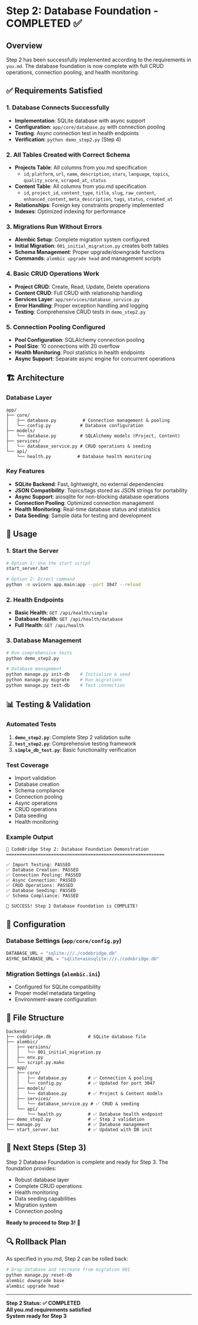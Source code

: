 # Step 2: Database Foundation - COMPLETED ✅

## Overview
Step 2 has been successfully implemented according to the requirements in `you.md`. The database foundation is now complete with full CRUD operations, connection pooling, and health monitoring.

## ✅ Requirements Satisfied

### 1. Database Connects Successfully
- **Implementation**: SQLite database with async support
- **Configuration**: `app/core/database.py` with connection pooling
- **Testing**: Async connection test in health endpoints
- **Verification**: `python demo_step2.py` (Step 4)

### 2. All Tables Created with Correct Schema
- **Projects Table**: All columns from you.md specification
  - `id`, `platform`, `url`, `name`, `description`, `stars`, `language`, `topics`, `quality_score`, `scraped_at`, `status`
- **Content Table**: All columns from you.md specification  
  - `id`, `project_id`, `content_type`, `title`, `slug`, `raw_content`, `enhanced_content`, `meta_description`, `tags`, `status`, `created_at`
- **Relationships**: Foreign key constraints properly implemented
- **Indexes**: Optimized indexing for performance

### 3. Migrations Run Without Errors
- **Alembic Setup**: Complete migration system configured
- **Initial Migration**: `001_initial_migration.py` creates both tables
- **Schema Management**: Proper upgrade/downgrade functions
- **Commands**: `alembic upgrade head` and management scripts

### 4. Basic CRUD Operations Work
- **Project CRUD**: Create, Read, Update, Delete operations
- **Content CRUD**: Full CRUD with relationship handling
- **Services Layer**: `app/services/database_service.py`
- **Error Handling**: Proper exception handling and logging
- **Testing**: Comprehensive CRUD tests in `demo_step2.py`

### 5. Connection Pooling Configured
- **Pool Configuration**: SQLAlchemy connection pooling
- **Pool Size**: 10 connections with 20 overflow
- **Health Monitoring**: Pool statistics in health endpoints
- **Async Support**: Separate async engine for concurrent operations

## 🏗️ Architecture

### Database Layer
```
app/
├── core/
│   ├── database.py          # Connection management & pooling
│   └── config.py           # Database configuration
├── models/
│   └── database.py         # SQLAlchemy models (Project, Content)
├── services/
│   └── database_service.py # CRUD operations & seeding
└── api/
    └── health.py          # Database health monitoring
```

### Key Features
- **SQLite Backend**: Fast, lightweight, no external dependencies
- **JSON Compatibility**: Topics/tags stored as JSON strings for portability
- **Async Support**: aiosqlite for non-blocking database operations
- **Connection Pooling**: Optimized connection management
- **Health Monitoring**: Real-time database status and statistics
- **Data Seeding**: Sample data for testing and development

## 🚀 Usage

### 1. Start the Server
```bash
# Option 1: Use the start script
start_server.bat

# Option 2: Direct command
python -m uvicorn app.main:app --port 3047 --reload
```

### 2. Health Endpoints
- **Basic Health**: `GET /api/health/simple`
- **Database Health**: `GET /api/health/database`
- **Full Health**: `GET /api/health`

### 3. Database Management
```bash
# Run comprehensive tests
python demo_step2.py

# Database management
python manage.py init-db    # Initialize & seed
python manage.py migrate    # Run migrations
python manage.py test-db    # Test connection
```

## 📊 Testing & Validation

### Automated Tests
1. **`demo_step2.py`**: Complete Step 2 validation suite
2. **`test_step2.py`**: Comprehensive testing framework
3. **`simple_db_test.py`**: Basic functionality verification

### Test Coverage
- Import validation
- Database creation
- Schema compliance
- Connection pooling
- Async operations
- CRUD operations
- Data seeding
- Health monitoring

### Example Output
```
🚀 CodeBridge Step 2: Database Foundation Demonstration
============================================================

✅ Import Testing: PASSED
✅ Database Creation: PASSED  
✅ Connection Pooling: PASSED
✅ Async Connection: PASSED
✅ CRUD Operations: PASSED
✅ Database Seeding: PASSED
✅ Schema Compliance: PASSED

🎉 SUCCESS! Step 2 Database Foundation is COMPLETE!
```

## 🔧 Configuration

### Database Settings (`app/core/config.py`)
```python
DATABASE_URL = "sqlite:///./codebridge.db"
ASYNC_DATABASE_URL = "sqlite+aiosqlite:///./codebridge.db"
```

### Migration Settings (`alembic.ini`)
- Configured for SQLite compatibility
- Proper model metadata targeting
- Environment-aware configuration

## 📁 File Structure
```
backend/
├── codebridge.db              # SQLite database file
├── alembic/
│   ├── versions/
│   │   └── 001_initial_migration.py
│   ├── env.py
│   └── script.py.mako
├── app/
│   ├── core/
│   │   ├── database.py        # ✅ Connection & pooling
│   │   └── config.py          # ✅ Updated for port 3047
│   ├── models/
│   │   └── database.py        # ✅ Project & Content models
│   ├── services/
│   │   └── database_service.py # ✅ CRUD & seeding
│   └── api/
│       └── health.py          # ✅ Database health endpoint
├── demo_step2.py              # ✅ Step 2 validation
├── manage.py                  # ✅ Database management
└── start_server.bat           # ✅ Updated with DB init
```

## 🎯 Next Steps (Step 3)
Step 2 Database Foundation is complete and ready for Step 3. The foundation provides:
- Robust database layer
- Complete CRUD operations
- Health monitoring
- Data seeding capabilities
- Migration system
- Connection pooling

**Ready to proceed to Step 3!** 🚀

## 🔍 Rollback Plan
As specified in you.md, Step 2 can be rolled back:
```bash
# Drop database and recreate from migration 001
python manage.py reset-db
alembic downgrade base
alembic upgrade head
```

---
**Step 2 Status: ✅ COMPLETED**  
**All you.md requirements satisfied**  
**System ready for Step 3**
